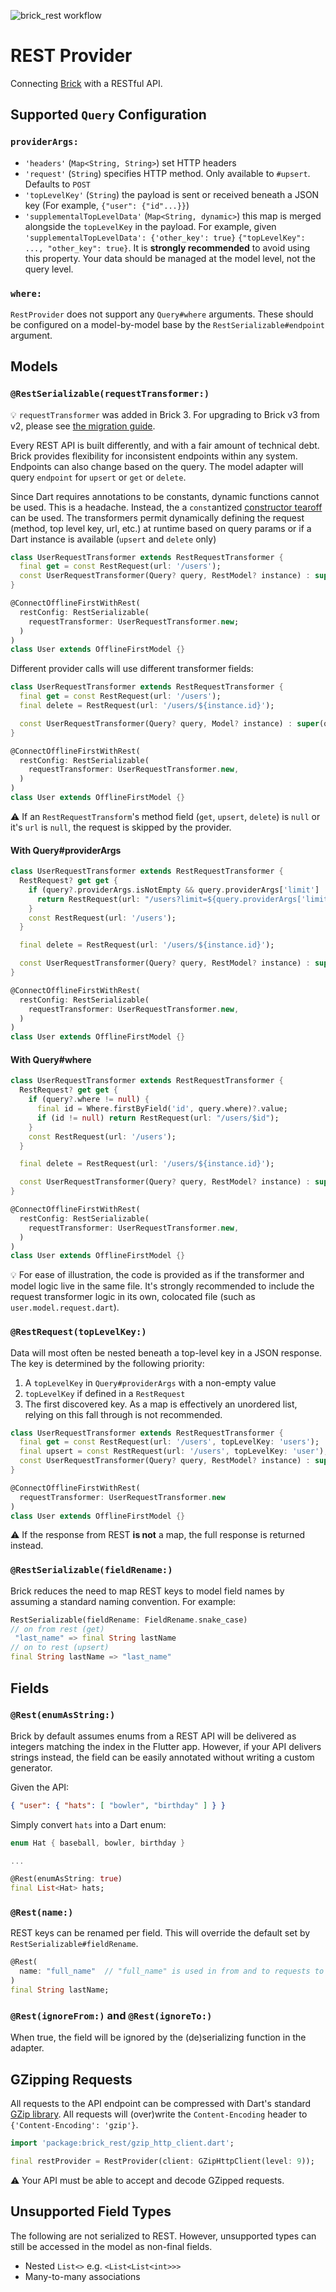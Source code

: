 ![brick_rest workflow](https://github.com/GetDutchie/brick/actions/workflows/brick_rest.yaml/badge.svg)

# REST Provider

Connecting [Brick](https://github.com/GetDutchie/brick) with a RESTful API.

## Supported `Query` Configuration

### `providerArgs:`

* `'headers'` (`Map<String, String>`) set HTTP headers
* `'request'` (`String`) specifies HTTP method. Only available to `#upsert`. Defaults to `POST`
* `'topLevelKey'` (`String`) the payload is sent or received beneath a JSON key (For example, `{"user": {"id"...}}`)
* `'supplementalTopLevelData'` (`Map<String, dynamic>`) this map is merged alongside the `topLevelKey` in the payload. For example, given `'supplementalTopLevelData': {'other_key': true}` `{"topLevelKey": ..., "other_key": true}`. It is **strongly recommended** to avoid using this property. Your data should be managed at the model level, not the query level.

### `where:`

`RestProvider` does not support any `Query#where` arguments. These should be configured on a model-by-model base by the `RestSerializable#endpoint` argument.

## Models

### `@RestSerializable(requestTransformer:)`

:bulb: `requestTransformer` was added in Brick 3. For upgrading to Brick v3 from v2, please see [the migration guide](https://github.com/GetDutchie/brick/blob/main/MIGRATING.md).

Every REST API is built differently, and with a fair amount of technical debt. Brick provides flexibility for inconsistent endpoints within any system. Endpoints can also change based on the query. The model adapter will query `endpoint` for `upsert` or `get` or `delete`.

Since Dart requires annotations to be constants, dynamic functions cannot be used. This is a headache. Instead, the a `const`antized [constructor tearoff](https://medium.com/dartlang/dart-2-15-7e7a598e508a) can be used. The transformers permit dynamically defining the request (method, top level key, url, etc.) at runtime based on query params or if a Dart instance is available (`upsert` and `delete` only)

```dart
class UserRequestTransformer extends RestRequestTransformer {
  final get = const RestRequest(url: '/users');
  const UserRequestTransformer(Query? query, RestModel? instance) : super(query, instance);
}

@ConnectOfflineFirstWithRest(
  restConfig: RestSerializable(
    requestTransformer: UserRequestTransformer.new;
  )
)
class User extends OfflineFirstModel {}
```

Different provider calls will use different transformer fields:

```dart
class UserRequestTransformer extends RestRequestTransformer {
  final get = const RestRequest(url: '/users');
  final delete = RestRequest(url: '/users/${instance.id}');

  const UserRequestTransformer(Query? query, Model? instance) : super(query, instance);
}

@ConnectOfflineFirstWithRest(
  restConfig: RestSerializable(
    requestTransformer: UserRequestTransformer.new,
  )
)
class User extends OfflineFirstModel {}
```

:warning: If an `RestRequestTransform`'s method field (`get`, `upsert`, `delete`) is `null` or it's `url` is `null`, the request is skipped by the provider.

#### With Query#providerArgs

```dart
class UserRequestTransformer extends RestRequestTransformer {
  RestRequest? get get {
    if (query?.providerArgs.isNotEmpty && query.providerArgs['limit'] != null) {
      return RestRequest(url: "/users?limit=${query.providerArgs['limit']}");
    }
    const RestRequest(url: '/users');
  }

  final delete = RestRequest(url: '/users/${instance.id}');

  const UserRequestTransformer(Query? query, RestModel? instance) : super(query, instance);
}

@ConnectOfflineFirstWithRest(
  restConfig: RestSerializable(
    requestTransformer: UserRequestTransformer.new,
  )
)
class User extends OfflineFirstModel {}
```

#### With Query#where

```dart
class UserRequestTransformer extends RestRequestTransformer {
  RestRequest? get get {
    if (query?.where != null) {
      final id = Where.firstByField('id', query.where)?.value;
      if (id != null) return RestRequest(url: "/users/$id");
    }
    const RestRequest(url: '/users');
  }

  final delete = RestRequest(url: '/users/${instance.id}');

  const UserRequestTransformer(Query? query, RestModel? instance) : super(query, instance);
}

@ConnectOfflineFirstWithRest(
  restConfig: RestSerializable(
    requestTransformer: UserRequestTransformer.new,
  )
)
class User extends OfflineFirstModel {}
```

:bulb: For ease of illustration, the code is provided as if the transformer and model logic live in the same file. It's strongly recommended to include the request transformer logic in its own, colocated file (such as `user.model.request.dart`).

### `@RestRequest(topLevelKey:)`

Data will most often be nested beneath a top-level key in a JSON response. The key is determined by the following priority:

1) A `topLevelKey` in `Query#providerArgs` with a non-empty value
1) `topLevelKey` if defined in a `RestRequest`
1) The first discovered key. As a map is effectively an unordered list, relying on this fall through is not recommended.

```dart
class UserRequestTransformer extends RestRequestTransformer {
  final get = const RestRequest(url: '/users', topLevelKey: 'users');
  final upsert = const RestRequest(url: '/users', topLevelKey: 'user');
  const UserRequestTransformer(Query? query, RestModel? instance) : super(query, instance);
}

@ConnectOfflineFirstWithRest(
  requestTransformer: UserRequestTransformer.new
)
class User extends OfflineFirstModel {}
```

:warning: If the response from REST **is not** a map, the full response is returned instead.

### `@RestSerializable(fieldRename:)`

Brick reduces the need to map REST keys to model field names by assuming a standard naming convention. For example:

```dart
RestSerializable(fieldRename: FieldRename.snake_case)
// on from rest (get)
 "last_name" => final String lastName
// on to rest (upsert)
final String lastName => "last_name"
```

## Fields

### `@Rest(enumAsString:)`

Brick by default assumes enums from a REST API will be delivered as integers matching the index in the Flutter app. However, if your API delivers strings instead, the field can be easily annotated without writing a custom generator.

Given the API:

```json
{ "user": { "hats": [ "bowler", "birthday" ] } }
```

Simply convert `hats` into a Dart enum:

```dart
enum Hat { baseball, bowler, birthday }

...

@Rest(enumAsString: true)
final List<Hat> hats;
```

### `@Rest(name:)`

REST keys can be renamed per field. This will override the default set by `RestSerializable#fieldRename`.

```dart
@Rest(
  name: "full_name"  // "full_name" is used in from and to requests to REST instead of "last_name"
)
final String lastName;
```

### `@Rest(ignoreFrom:)` and `@Rest(ignoreTo:)`

When true, the field will be ignored by the (de)serializing function in the adapter.

## GZipping Requests

All requests to the API endpoint can be compressed with Dart's standard [GZip library](https://api.dart.dev/stable/2.10.4/dart-io/GZipCodec-class.html). All requests will (over)write the `Content-Encoding` header to `{'Content-Encoding': 'gzip'}`.

```dart
import 'package:brick_rest/gzip_http_client.dart';

final restProvider = RestProvider(client: GZipHttpClient(level: 9));
```

:warning: Your API must be able to accept and decode GZipped requests.

## Unsupported Field Types

The following are not serialized to REST. However, unsupported types can still be accessed in the model as non-final fields.

* Nested `List<>` e.g. `<List<List<int>>>`
* Many-to-many associations
